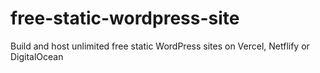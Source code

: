 # free-static-wordpress-site
Build and host unlimited free static WordPress sites on Vercel, Netflify or DigitalOcean
